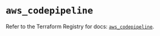 # `aws_codepipeline`

Refer to the Terraform Registry for docs: [`aws_codepipeline`](https://registry.terraform.io/providers/hashicorp/aws/5.57.0/docs/resources/codepipeline).
